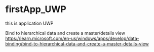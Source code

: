 # firstApp_UWP
this is application UWP

Bind to hierarchical data and create a master/details view
https://learn.microsoft.com/en-us/windows/apps/develop/data-binding/bind-to-hierarchical-data-and-create-a-master-details-view